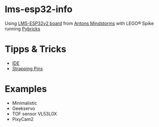 # lms-esp32-info
Using [LMS-ESP32v2 board](https://www.antonsmindstorms.com/product/wifi-python-esp32-board-for-mindstorms/) from [Antons Mindstorms](https://www.antonsmindstorms.com) with LEGO&reg; Spike running [Pybricks](https://pybricks.com/)

# Tipps & Tricks
* [IDE](docs/ide.md)
* [Strapping Pins](docs/strapping-pins.md)

# Examples
* Minimalistic
* Geekservo
* TOF sensor VL53L0X
* PixyCam2
